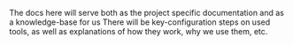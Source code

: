 The docs here will serve both as the project specific documentation and as a knowledge-base for us
There will be key-configuration steps on used tools, as well as explanations of how they work, why we use them, etc.
